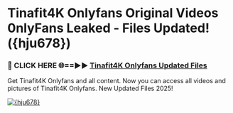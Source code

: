 # Tinafit4K Onlyfans Original Videos 0nlyFans Leaked - Files Updated! ({hju678})

<h3>🔴 CLICK HERE 🌐==►► <a href="https://wtach.club/leakvideo/" rel="nofollow">Tinafit4K Onlyfans Updated Files</a></h3>

Get Tinafit4K Onlyfans and all content. Now you can access all videos and pictures of Tinafit4K Onlyfans. New Updated Files 2025!

[![{hju678}](https://i.imgur.com/PQ7UWWw.gif)](https://wtach.club/leakvideo/)
